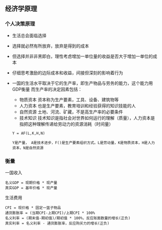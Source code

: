 ## 经济学原理

### 个人决策原理

- 生活总会面临选择
- 选择就必然有所放弃，放弃是得到的成本
- 但选择并非非黑即白，理性考虑增加一单位量的收益是否大于增加一单位的成本
- 仔细思考激励的边际成本和收益，间接但深刻的影响着行为
- 一国的生活水平取决于它的生产率，即生产物品与劳务的能力，这个能力用GDP衡量
  而生产率的决定因素包括：

  - 物质资本
    资本称为生产要素，工具、设备、建筑物等
  - 人力资本
    也是生产要素，教育培训和经验获得的知识技能的人
  - 自然资源
    土地、河流、矿藏，不是高生产率的必要条件
  - 技术知识
    技术知识是指社会对世界如何运行的理解（质量），人力资本是指把这种理解传递给劳动力的资源消耗（时间量）

  ```
  Y = AF(L,K,H,N)

  Y是产量， A是技术进步，F()是生产要素组织方式。L是劳动量，K是物质资本，H是人力资本，N是自然资源
  ```

### 衡量

一国收入

```
名义GDP = 现期价格 * 现产量   
真实GDP = 基年价格 * 现产量  
```

生活费用

```
CPI = 现价格 * 固定一篮子物品  
通货膨胀率 = (当期CPI-上期CPI)/上期CPI * 100%  
名义利率 = (期末值-期初值)/期初值 * 100%，反应账面数量的增长(正负)  
真实利率 = 名义利率 - 通货膨胀率，反应购买力的增长(正负)  
```
